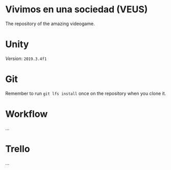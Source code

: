 # Vivimos en una sociedad (VEUS)
The repository of the amazing videogame.

# Unity
_Version_: `2019.3.4f1`

# Git
Remember to run `git lfs install` once on the repository when you clone it.

# Workflow
...

# Trello
...

